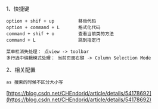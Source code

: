 
1、快捷键
```
option + shif + up         移动代码
option + command + L       格式化代码
command + shif + o         查看当前类的方法
command + L                跳到指定行

菜单栏消失处理： 点view -> toolbar
多行选中编辑模式处理： 当前页面右键 -> Column Selection Mode

```
2、相关配置
```
as 搜索的时候不区分大小写
```
[https://blog.csdn.net/CHEndorid/article/details/54178692](https://blog.csdn.net/CHEndorid/article/details/54178692)